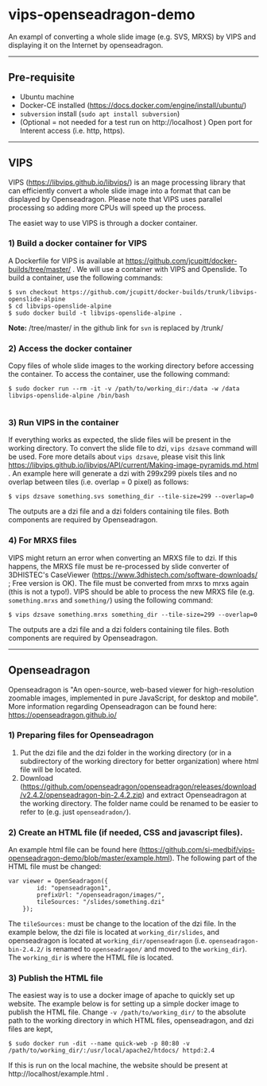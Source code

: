 # vips-openseadragon-demo
An exampl of converting a whole slide image (e.g. SVS, MRXS) by VIPS and displaying it on the Internet by openseadragon.

***
## Pre-requisite
- Ubuntu machine
- Docker-CE installed (https://docs.docker.com/engine/install/ubuntu/)
- `subversion` install (`sudo apt install subversion`)
- (Optional = not needed for a test run on http://localhost ) Open port for Interent access (i.e. http, https). 

***
## VIPS
VIPS (https://libvips.github.io/libvips/) is an mage processing library that can efficiently convert a whole slide image into a format that can be displayed by Openseadragon. Please note that VIPS uses parallel processing so adding more CPUs will speed up the process. 

The easiet way to use VIPS is through a docker container.

### 1) Build a docker container for VIPS
A Dockerfile for VIPS is available at https://github.com/jcupitt/docker-builds/tree/master/ . We will use a container with VIPS and Openslide. To build a container, use the following commands:

```
$ svn checkout https://github.com/jcupitt/docker-builds/trunk/libvips-openslide-alpine
$ cd libvips-openslide-alpine
$ sudo docker build -t libvips-openslide-alpine .
```
**Note:** /tree/master/ in the github link for `svn` is replaced by /trunk/

### 2) Access the docker container
Copy files of whole slide images to the working directory before accessing the container. To access the container, use the following command:
```
$ sudo docker run --rm -it -v /path/to/working_dir:/data -w /data libvips-openslide-alpine /bin/bash
 
```
### 3) Run VIPS in the container
If everything works as expected, the slide files will be present in the working directory. To convert the slide file to dzi, `vips dzsave` command will be used. Fore more details about `vips dzsave`, please visit this link https://libvips.github.io/libvips/API/current/Making-image-pyramids.md.html . An example here will generate a dzi with 299x299 pixels tiles and no overlap between tiles (i.e. overlap = 0 pixel) as follows:
```
$ vips dzsave something.svs something_dir --tile-size=299 --overlap=0
```
The outputs are a dzi file and a dzi folders containing tile files. Both components are required by Openseadragon.

### 4) For MRXS files
VIPS might return an error when converting an MRXS file to dzi. If this happens, the MRXS file must be re-processed by slide converter of 3DHISTEC's CaseViewer (https://www.3dhistech.com/software-downloads/ ; Free version is OK). The file must be converted from mrxs to mrxs again (this is not a typo!). VIPS should be able to process the new MRXS file (e.g. `something.mrxs` and `something/`) using the following command:
```
$ vips dzsave something.mrxs something_dir --tile-size=299 --overlap=0
```
The outputs are a dzi file and a dzi folders containing tile files. Both components are required by Openseadragon.

***
## Openseadragon

Openseadragon is "An open-source, web-based viewer for high-resolution zoomable images, implemented in pure JavaScript, for desktop and mobile". More information regarding Openseadragon can be found here: https://openseadragon.github.io/

### 1) Preparing files for Openseadragon
1) Put the dzi file and the dzi folder in the working directory (or in a subdirectory of the working directory for better organization) where html file will be located. 
2) Download (https://github.com/openseadragon/openseadragon/releases/download/v2.4.2/openseadragon-bin-2.4.2.zip) and extract Openseadragon at the working directory. The folder name could be renamed to be easier to refer to (e.g. just `openseadradon/`).

### 2) Create an HTML file (if needed, CSS and javascript files).
An example html file can be found here (https://github.com/si-medbif/vips-openseadragon-demo/blob/master/example.html). The following part of the HTML file must be changed:

```
var viewer = OpenSeadragon({
        id: "openseadragon1",
        prefixUrl: "/openseadragon/images/",
        tileSources: "/slides/something.dzi"
    });

```
The `tileSources:` must be change to the location of the dzi file. In the example below, the dzi file is located at `working_dir/slides`, and openseadragon is located at `working_dir/openseadragon` (i.e. `openseadragon-bin-2.4.2/` is renamed to `openseadragon/` and moved to the `working_dir`). The `working_dir` is where the HTML file is located.

### 3) Publish the HTML file

The easiest way is to use a docker image of apache to quickly set up website. The example below is for setting up a simple docker image to publish the HTML file. Change `-v /path/to/working_dir/` to the absolute path to the working directory in which HTML files, openseadragon, and dzi files are kept, 

```
$ sudo docker run -dit --name quick-web -p 80:80 -v /path/to/working_dir/:/usr/local/apache2/htdocs/ httpd:2.4
```

If this is run on the local machine, the website should be present at http://localhost/example.html .
